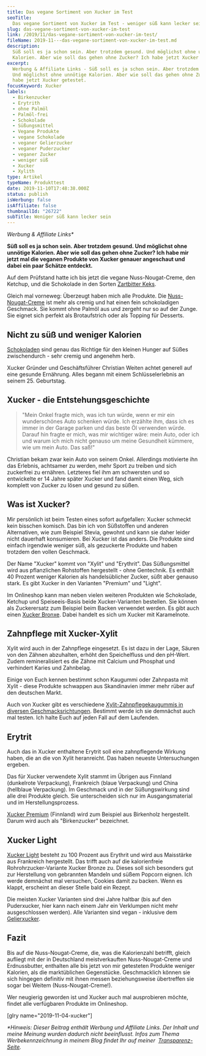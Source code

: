 ```yaml
---
title: Das vegane Sortiment von Xucker im Test
seoTitle:
  Das vegane Sortiment von Xucker im Test - weniger süß kann lecker sein!
slug: das-vegane-sortiment-von-xucker-im-test
link: /2019/11/das-vegane-sortiment-von-xucker-im-test/
fileName: 2019-11---das-vegane-sortiment-von-xucker-im-test.md
description:
  Süß soll es ja schon sein. Aber trotzdem gesund. Und möglichst ohne unnötige
  Kalorien. Aber wie soll das gehen ohne Zucker? Ich habe jetzt Xucker getestet.
excerpt:
  Werbung & Affiliate Links - Süß soll es ja schon sein. Aber trotzdem gesund.
  Und möglichst ohne unnötige Kalorien. Aber wie soll das gehen ohne Zucker? Ich
  habe jetzt Xucker getestet.
focusKeyword: Xucker
labels:
  - Birkenzucker
  - Erytrith
  - ohne Palmöl
  - Palmöl-frei
  - Schokolade
  - Süßungsmittel
  - Vegane Produkte
  - vegane Schokolade
  - veganer Gelierzucker
  - veganer Puderzucker
  - veganer Zucker
  - weniger süß
  - Xucker
  - Xylith
type: Artikel
typeName: Produkttest
date: 2019-11-10T17:48:38.000Z
status: publish
isWerbung: false
isAffiliate: false
thumbnailId: "26722"
subTitle: Weniger süß kann lecker sein
---
```


<em>Werbung &amp; Affiliate Links\*</em>

<strong>Süß soll es ja schon sein. Aber trotzdem gesund. Und möglichst ohne
unnötige Kalorien. Aber wie soll das gehen ohne Zucker? Ich habe mir jetzt mal
die veganen Produkte von Xucker genauer angeschaut und dabei ein paar Schätze
entdeckt.</strong>

Auf dem Prüfstand hatte ich bis jetzt die vegane Nuss-Nougat-Creme, den Ketchup,
und die Schokolade in den Sorten [Zartbitter Keks](http://tidd.ly/326a5a3f).

Gleich mal vorneweg: Überzeugt haben mich alle Produkte. Die
[Nuss-Nougat-Creme](http://tidd.ly/779a9fc7) ist mehr als cremig und hat einen
fein schokoladigen Geschmack. Sie kommt ohne Palmöl aus und zergeht nur so auf
der Zunge. Sie eignet sich perfekt als Brotaufstrich oder als Topping für
Desserts.

## Nicht zu süß und weniger Kalorien

[Schokoladen](http://tidd.ly/3a78d1a7) sind genau das Richtige für den kleinen
Hunger auf Süßes zwischendurch - sehr cremig und angenehm herb.

Xucker Gründer und Geschäftsführer Christian Weiten achtet generell auf eine
gesunde Ernährung. Alles begann mit einem Schlüsselerlebnis an seinem 25.
Geburtstag.

## Xucker - die Entstehungsgeschichte

<blockquote>"Mein Onkel fragte mich, was ich tun würde, wenn er mir ein wunderschönes Auto schenken würde. Ich erzählte ihm, dass ich es immer in der Garage parken und das beste Öl verwenden würde. Darauf hin fragte er mich, was mir wichtiger wäre: mein Auto, oder ich und warum ich mich nicht genauso um meine Gesundheit kümmere, wie um mein Auto. Das saß!"</blockquote>

Christian bekam zwar kein Auto von seinem Onkel. Allerdings motivierte ihn das
Erlebnis, achtsamer zu werden, mehr Sport zu treiben und sich zuckerfrei zu
ernähren. Letzteres fiel ihm am schwersten und so entwickelte er 14 Jahre später
Xucker und fand damit einen Weg, sich komplett von Zucker zu lösen und gesund zu
süßen.

## Was ist Xucker?

Mir persönlich ist beim Testen eines sofort aufgefallen: Xucker schmeckt kein
bisschen komisch. Das bin ich von Süßstoffen und anderen Alternativen, wie zum
Beispiel Stevia, gewohnt und kann sie daher leider nicht dauerhaft konsumieren.
Bei Xucker ist das anders. Die Produkte sind einfach irgendwie weniger süß, als
gezuckerte Produkte und haben trotzdem den vollen Geschmack.

Der Name "Xucker" kommt von "Xylit" und "Erythrit". Das Süßungsmittel wird aus
pflanzlichen Rohstoffen hergestellt - ohne Gentechnik. Es enthält 40 Prozent
weniger Kalorien als handelsüblicher Zucker, süßt aber genauso stark. Es gibt
Xucker in den Varianten "Premium" und "Light".

Im Onlineshop kann man neben vielen weiteren Produkten wie Schokolade, Ketchup
und Speiseeis-Basis beide Xucker-Varianten bestellen. Sie können als
Zuckerersatz zum Beispiel beim Backen verwendet werden. Es gibt auch einen
[Xucker Bronxe](http://tidd.ly/7832a5fe). Dabei handelt es sich um Xucker mit
Karamelnote.

## Zahnpflege mit Xucker-Xylit

Xylit wird auch in der Zahnpflege eingesetzt. Es ist dazu in der Lage, Säuren
von den Zähnen abzuhalten, erhöht den Speichelfluss und den pH-Wert. Zudem
remineralisiert es die Zähne mit Calcium und Phosphat und verhindert Karies und
Zahnbelag.

Einige von Euch kennen bestimmt schon Kaugummi oder Zahnpasta mit Xylit - diese
Produkte schwappen aus Skandinavien immer mehr rüber auf den deutschen Markt.

Auch von Xucker gibt es verschiedene
[Xylit-Zahnpflegekaugummis in diversen Geschmacksrichtungen](http://tidd.ly/8c93c885).
Bestimmt werde ich sie demnächst auch mal testen. Ich halte Euch auf jeden Fall
auf dem Laufenden.

## Erytrit

Auch das in Xucker enthaltene Erytrit soll eine zahnpflegende Wirkung haben, die
an die von Xylit heranreicht. Das haben neueste Untersuchungen ergeben.

Das für Xucker verwendete Xylit stammt im Übrigen aus Finnland (dunkelrote
Verpackung), Frankreich (blaue Verpackung) und China (hellblaue Verpackung). Im
Geschmack und in der Süßungswirkung sind alle drei Produkte gleich. Sie
unterscheiden sich nur im Ausgangsmaterial und im Herstellungsprozess.

[Xucker Premium](http://tidd.ly/908f39fd) (Finnland) wird zum Beispiel aus
Birkenholz hergestellt. Darum wird auch als "Birkenzucker" bezeichnet.

## Xucker Light

[Xucker Light](http://tidd.ly/cdb08ac5) besteht zu 100 Prozent aus Erythrit und
wird aus Maisstärke aus Frankreich hergestellt. Das trifft auch auf die
kalorienfreie Rohrohrzucker-Variante Xucker Bronze zu. Dieses soll sich
besonders gut zur Herstellung von gebrannten Mandeln und süßem Popcorn eignen.
Ich werde demnächst mal versuchen, Cookies damit zu backen. Wenn es klappt,
erscheint an dieser Stelle bald ein Rezept.

Die meisten Xucker Varianten sind drei Jahre haltbar (bis auf den Puderxucker,
hier kann nach einem Jahr ein Verklumpen nicht mehr ausgeschlossen werden). Alle
Varianten sind vegan - inklusive dem [Gelierxucker](http://tidd.ly/2a2aff78).

## Fazit

Bis auf die Nuss-Nougat-Creme, die, was die Kalorienzahl betrifft, gleich
aufliegt mit der in Deutschland meistverkauften Nuss-Nougat-Creme und
Erdnussbutter, enthalten alle bis jetzt von mir getesteten Produkte weniger
Kalorien, als die marktüblichen Gegenstücke. Geschmacklich können sie sich
hingegen definitiv mit ihnen messen beziehungsweise übertreffen sie sogar bei
Weitem (Nuss-Nougat-Creme!).

Wer neugierig geworden ist und Xucker auch mal ausprobieren möchte, findet alle
verfügbaren Produkte im Onlineshop.

[glry name="2019-11-04-xucker"]

<em>\*Hinweis: Dieser Beitrag enthält Werbung und Affiliate Links. Der Inhalt
und meine Meinung wurden dadurch nicht beeinflusst. Infos zum Thema
Werbekennzeichnung in meinem Blog findet Ihr auf meiner 
[Transparenz-Seite](/werbung/). </em>
